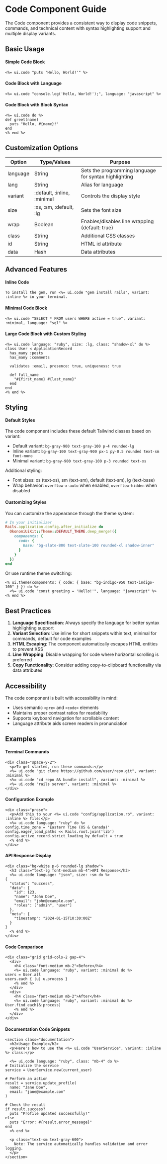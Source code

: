 # Code Component Guide

The Code component provides a consistent way to display code snippets, commands, and technical content with syntax highlighting support and multiple display variants.

## Basic Usage

#### Simple Code Block
```erb
<%= ui.code "puts 'Hello, World!'" %>
```

#### Code Block with Language
```erb
<%= ui.code "console.log('Hello, World!');", language: "javascript" %>
```

#### Code Block with Block Syntax
```erb
<%= ui.code do %>
def greet(name)
  puts "Hello, #{name}!"
end
<% end %>
```

## Customization Options

| Option | Type/Values | Purpose |
|--------|-------------|---------|
| language | String | Sets the programming language for syntax highlighting |
| lang | String | Alias for language |
| variant | :default, :inline, :minimal | Controls the display style |
| size | :xs, :sm, :default, :lg | Sets the font size |
| wrap | Boolean | Enables/disables line wrapping (default: true) |
| class | String | Additional CSS classes |
| id | String | HTML id attribute |
| data | Hash | Data attributes |

## Advanced Features

#### Inline Code
```erb
To install the gem, run <%= ui.code "gem install rails", variant: :inline %> in your terminal.
```

#### Minimal Code Block
```erb
<%= ui.code "SELECT * FROM users WHERE active = true", variant: :minimal, language: "sql" %>
```

#### Large Code Block with Custom Styling
```erb
<%= ui.code language: "ruby", size: :lg, class: "shadow-xl" do %>
class User < ApplicationRecord
  has_many :posts
  has_many :comments
  
  validates :email, presence: true, uniqueness: true
  
  def full_name
    "#{first_name} #{last_name}"
  end
end
<% end %>
```

## Styling

#### Default Styles

The code component includes these default Tailwind classes based on variant:
- Default variant: `bg-gray-900 text-gray-100 p-4 rounded-lg`
- Inline variant: `bg-gray-100 text-gray-900 px-1 py-0.5 rounded text-sm font-mono`
- Minimal variant: `bg-gray-900 text-gray-100 p-3 rounded text-xs`

Additional styling:
- Font sizes: xs (text-xs), sm (text-sm), default (text-sm), lg (text-base)
- Wrap behavior: `overflow-x-auto` when enabled, `overflow-hidden` when disabled

#### Customizing Styles

You can customize the appearance through the theme system:

```ruby
# In your initializer
Rails.application.config.after_initialize do
  OkonomiUiKit::Theme::DEFAULT_THEME.deep_merge!({
    components: {
      code: {
        base: "bg-slate-800 text-slate-100 rounded-xl shadow-inner"
      }
    }
  })
end
```

Or use runtime theme switching:

```erb
<% ui.theme(components: { code: { base: "bg-indigo-950 text-indigo-100" } }) do %>
  <%= ui.code "const greeting = 'Hello!'", language: "javascript" %>
<% end %>
```

## Best Practices

1. **Language Specification**: Always specify the language for better syntax highlighting support
2. **Variant Selection**: Use inline for short snippets within text, minimal for commands, default for code examples
3. **HTML Escaping**: The component automatically escapes HTML entities to prevent XSS
4. **Line Wrapping**: Disable wrapping for code where horizontal scrolling is preferred
5. **Copy Functionality**: Consider adding copy-to-clipboard functionality via data attributes

## Accessibility

The code component is built with accessibility in mind:
- Uses semantic `<pre>` and `<code>` elements
- Maintains proper contrast ratios for readability
- Supports keyboard navigation for scrollable content
- Language attribute aids screen readers in pronunciation

## Examples

#### Terminal Commands
```erb
<div class="space-y-2">
  <p>To get started, run these commands:</p>
  <%= ui.code "git clone https://github.com/user/repo.git", variant: :minimal %>
  <%= ui.code "cd repo && bundle install", variant: :minimal %>
  <%= ui.code "rails server", variant: :minimal %>
</div>
```

#### Configuration Example
```erb
<div class="prose">
  <p>Add this to your <%= ui.code "config/application.rb", variant: :inline %> file:</p>
  <%= ui.code language: "ruby" do %>
config.time_zone = 'Eastern Time (US & Canada)'
config.eager_load_paths << Rails.root.join('lib')
config.active_record.strict_loading_by_default = true
  <% end %>
</div>
```

#### API Response Display
```erb
<div class="bg-white p-6 rounded-lg shadow">
  <h3 class="text-lg font-medium mb-4">API Response</h3>
  <%= ui.code language: "json", size: :sm do %>
{
  "status": "success",
  "data": {
    "id": 123,
    "name": "John Doe",
    "email": "john@example.com",
    "roles": ["admin", "user"]
  },
  "meta": {
    "timestamp": "2024-01-15T10:30:00Z"
  }
}
  <% end %>
</div>
```

#### Code Comparison
```erb
<div class="grid grid-cols-2 gap-4">
  <div>
    <h4 class="font-medium mb-2">Before</h4>
    <%= ui.code language: "ruby", variant: :minimal do %>
users = User.all
users.each { |u| u.process }
    <% end %>
  </div>
  <div>
    <h4 class="font-medium mb-2">After</h4>
    <%= ui.code language: "ruby", variant: :minimal do %>
User.find_each(&:process)
    <% end %>
  </div>
</div>
```

#### Documentation Code Snippets
```erb
<section class="documentation">
  <h2>Usage Example</h2>
  <p>Here's how to use the <%= ui.code "UserService", variant: :inline %> class:</p>
  
  <%= ui.code language: "ruby", class: "mb-4" do %>
# Initialize the service
service = UserService.new(current_user)

# Perform an action
result = service.update_profile(
  name: "Jane Doe",
  email: "jane@example.com"
)

# Check the result
if result.success?
  puts "Profile updated successfully!"
else
  puts "Error: #{result.error_message}"
end
  <% end %>
  
  <p class="text-sm text-gray-600">
    Note: The service automatically handles validation and error logging.
  </p>
</section>
```